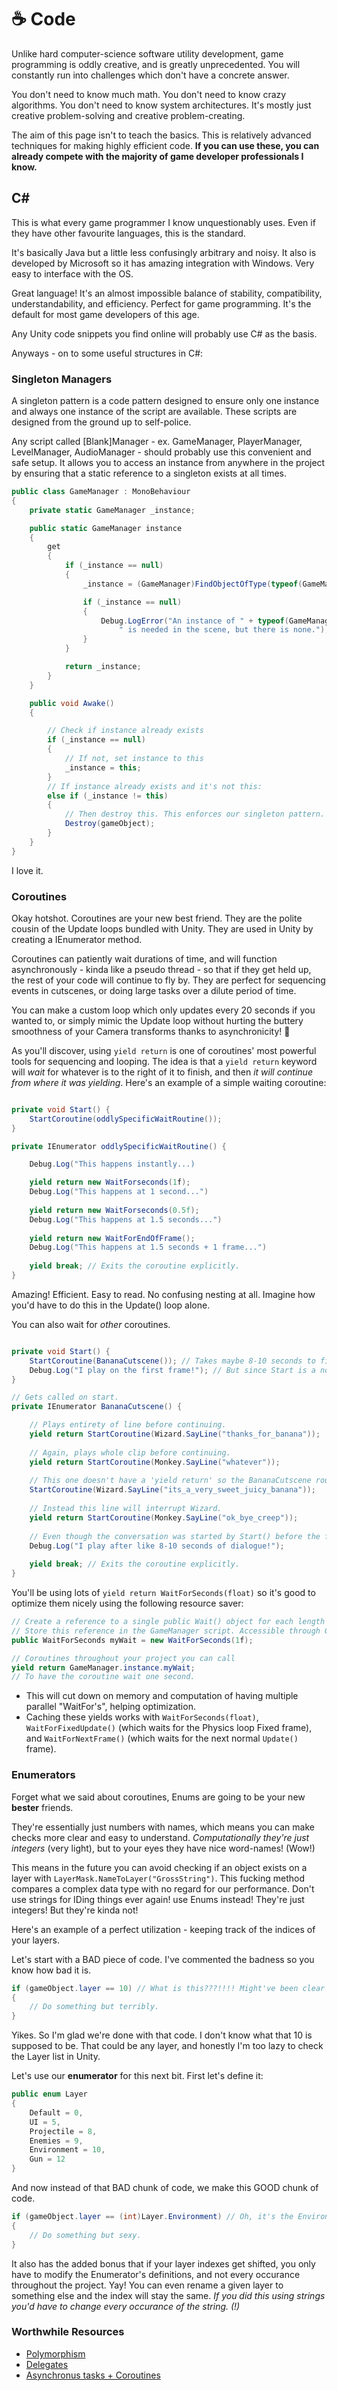 # :coffee: Code

Unlike hard computer-science software utility development, game programming is oddly creative, and is greatly unprecedented. You will constantly run into challenges which don't have a concrete answer.

You don't need to know much math. You don't need to know crazy algorithms. You don't need to know system architectures. It's mostly just creative problem-solving and creative problem-creating.

The aim of this page isn't to teach the basics. This is relatively advanced techniques for making highly efficient code. **If you can use these, you can already compete with the majority of game developer professionals I know.**

## C#

This is what every game programmer I know unquestionably uses. Even if they have other favourite languages, this is the standard.

It's basically Java but a little less confusingly arbitrary and noisy. It also is developed by Microsoft so it has amazing integration with Windows. Very easy to interface with the OS.

Great language! It's an almost impossible balance of stability, compatibility, understandability, and efficiency. Perfect for game programming. It's the default for most game developers of this age.

Any Unity code snippets you find online will probably use C# as the basis.

Anyways - on to some useful structures in C#:

### Singleton Managers

A singleton pattern is a code pattern designed to ensure only one instance and always one instance of the script are available. These scripts are designed from the ground up to self-police.

Any script called [Blank]Manager - ex. GameManager, PlayerManager, LevelManager, AudioManager - should probably use this convenient and safe setup. It allows you to access an instance from anywhere in the project by ensuring that a static reference to a singleton exists at all times.

```c#
public class GameManager : MonoBehaviour
{
    private static GameManager _instance;

    public static GameManager instance
    {
        get
        {
            if (_instance == null)
            {
                _instance = (GameManager)FindObjectOfType(typeof(GameManager));

                if (_instance == null)
                {
                    Debug.LogError("An instance of " + typeof(GameManager) +
                        " is needed in the scene, but there is none.");
                }
            }

            return _instance;
        }
    }

    public void Awake()
    {

        // Check if instance already exists
        if (_instance == null)
        {
            // If not, set instance to this
            _instance = this;
        }
        // If instance already exists and it's not this:
        else if (_instance != this)
        {
            // Then destroy this. This enforces our singleton pattern.
            Destroy(gameObject);
        }
    }
}
```
I love it.

### Coroutines

Okay hotshot. Coroutines are your new best friend. They are the polite cousin of the Update loops bundled with Unity. They are used in Unity by creating a IEnumerator method.

Coroutines can patiently wait durations of time, and will function asynchronously - kinda like a pseudo thread - so that if they get held up, the rest of your code will continue to fly by. They are perfect for sequencing events in cutscenes, or doing large tasks over a dilute period of time.

You can make a custom loop which only updates every 20 seconds if you wanted to, or simply mimic the Update loop without hurting the buttery smoothness of your Camera transforms thanks to asynchronicity! :100:

As you'll discover, using `yield return` is one of coroutines' most powerful tools for sequencing and looping. The idea is that a `yield return` keyword will *wait* for whatever is to the right of it to finish, and then *it will continue from where it was yielding*. Here's an example of a simple waiting coroutine:

```c#

private void Start() {
    StartCoroutine(oddlySpecificWaitRoutine());
}

private IEnumerator oddlySpecificWaitRoutine() {

    Debug.Log("This happens instantly...)

    yield return new WaitForseconds(1f);
    Debug.Log("This happens at 1 second...")
    
    yield return new WaitForseconds(0.5f);
    Debug.Log("This happens at 1.5 seconds...")
    
    yield return new WaitForEndOfFrame();
    Debug.Log("This happens at 1.5 seconds + 1 frame...")
    
    yield break; // Exits the coroutine explicitly.
}
```

Amazing! Efficient. Easy to read. No confusing nesting at all. Imagine how you'd have to do this in the Update() loop alone.

You can also wait for *other* coroutines.

```c#

private void Start() {
    StartCoroutine(BananaCutscene()); // Takes maybe 8-10 seconds to finish.
    Debug.Log("I play on the first frame!"); // But since Start is a normal function, it will continue onward instantly to this line.
}

// Gets called on start.
private IEnumerator BananaCutscene() {

    // Plays entirety of line before continuing.
    yield return StartCoroutine(Wizard.SayLine("thanks_for_banana"));
    
    // Again, plays whole clip before continuing.
    yield return StartCoroutine(Monkey.SayLine("whatever"));
    
    // This one doesn't have a 'yield return' so the BananaCutscene routine will *not* wait for this one to finish.
    StartCoroutine(Wizard.SayLine("its_a_very_sweet_juicy_banana"));
    
    // Instead this line will interrupt Wizard.
    yield return StartCoroutine(Monkey.SayLine("ok_bye_creep"));
    
    // Even though the conversation was started by Start() before the first debug message, this line will log after it.
    Debug.Log("I play after like 8-10 seconds of dialogue!");
    
    yield break; // Exits the coroutine explicitly.
}
```

You'll be using lots of `yield return WaitForSeconds(float)` so it's good to optimize them nicely using the following resource saver:  

```c#
// Create a reference to a single public Wait() object for each length of wait time you'll need. 
// Store this reference in the GameManager script. Accessible through GameManager.instance.myWait.
public WaitForSeconds myWait = new WaitForSeconds(1f);

// Coroutines throughout your project you can call
yield return GameManager.instance.myWait;
// To have the coroutine wait one second.
```
* This will cut down on memory and computation of having multiple parallel "WaitFor's", helping optimization.
* Caching these yields works with `WaitForSeconds(float)`, `WaitForFixedUpdate()` (which waits for the Physics loop Fixed frame), and `WaitForNextFrame()` (which waits for the next normal `Update()` frame).


### Enumerators

Forget what we said about coroutines, Enums are going to be your new **bester** friends.

They're essentially just numbers with names, which means you can make checks more clear and easy to understand. *Computationally they're just integers* (very light), but to your eyes they have nice word-names! (Wow!)

This means in the future you can avoid checking if an object exists on a layer with `LayerMask.NameToLayer("GrossString")`. This fucking method compares a complex data type with no regard for our performance. Don't use strings for IDing things ever again! use Enums instead! They're just integers! But they're kinda not!

Here's an example of a perfect utilization - keeping track of the indices of your layers.

Let's start with a BAD piece of code. I've commented the badness so you know how bad it is.

```c#
if (gameObject.layer == 10) // What is this???!!!! Might've been clear when you wrote it, but not after 3 months.
{
    // Do something but terribly.
}
```
Yikes. So I'm glad we're done with that code. I don't know what that 10 is supposed to be. That could be any layer, and honestly I'm too lazy to check the Layer list in Unity.

Let's use our **enumerator** for this next bit. First let's define it:

```c#
public enum Layer
{
    Default = 0,
    UI = 5,
    Projectile = 8,
    Enemies = 9,
    Environment = 10,
    Gun = 12
}
```
And now instead of that BAD chunk of code, we make this GOOD chunk of code.

```c#
if (gameObject.layer == (int)Layer.Environment) // Oh, it's the Environment layer. Remember to cast to int! (Visual Studio will remind you.)
{
    // Do something but sexy.
}
```

It also has the added bonus that if your layer indexes get shifted, you only have to modify the Enumerator's definitions, and not every occurance throughout the project. Yay! You can even rename a given layer to something else and the index will stay the same. *If you did this using strings you'd have to change every occurance of the string. (!)*

### Worthwhile Resources

* [Polymorphism](https://docs.microsoft.com/en-us/dotnet/csharp/programming-guide/classes-and-structs/polymorphism)  
* [Delegates](https://unity3d.com/learn/tutorials/topics/scripting/delegates)  
* [Asynchronus tasks + Coroutines](https://docs.unity3d.com/Manual/Coroutines.html)
